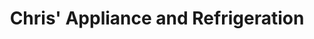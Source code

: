 ---
title: "Chris' Appliance and Refrigeration"
url: /moscow/chris-appliance-and-refrigeration/
shop: Haushaltsgeräte
---